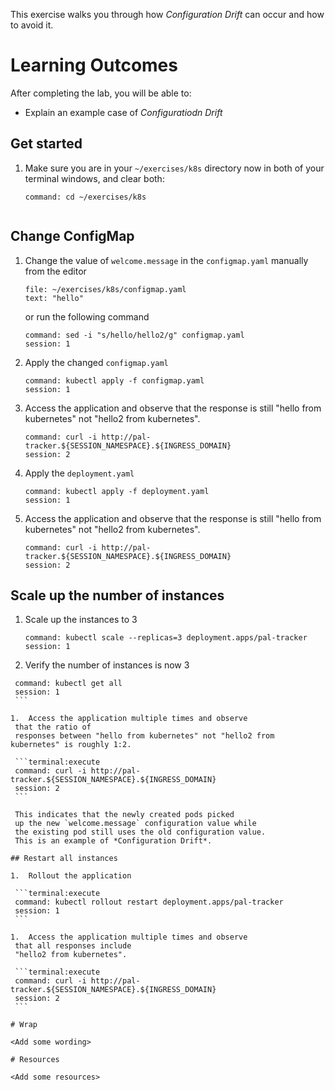 
This exercise walks you through how *Configuration Drift*
can occur and how to avoid it.

# Learning Outcomes

After completing the lab, you will be able to:

-   Explain an example case of *Configuratiodn Drift*

## Get started

1.  Make sure you are in your `~/exercises/k8s` directory now in
    both of your terminal windows,
    and clear both:

    ```terminal:execute-all
    command: cd ~/exercises/k8s
    ```

    ```terminal:clear-all
    ```

## Change ConfigMap

1.  Change the value of `welcome.message` in the `configmap.yaml` 
    manually from the editor

    ```editor:select-matching-text
    file: ~/exercises/k8s/configmap.yaml
    text: "hello"
    ```
   
    or run the following command

    ```terminal:execute
    command: sed -i "s/hello/hello2/g" configmap.yaml
    session: 1
    ```

1.  Apply the changed `configmap.yaml`

    ```terminal:execute
    command: kubectl apply -f configmap.yaml
    session: 1
    ```

1.  Access the application and observe that the response is 
    still "hello from kubernetes" not "hello2 from kubernetes".

    ```terminal:execute
    command: curl -i http://pal-tracker.${SESSION_NAMESPACE}.${INGRESS_DOMAIN}
    session: 2
    ```

1.  Apply the `deployment.yaml`

    ```terminal:execute
    command: kubectl apply -f deployment.yaml
    session: 1
    ```

1.  Access the application and observe that the response is 
    still "hello from kubernetes" not "hello2 from kubernetes".

    ```terminal:execute
    command: curl -i http://pal-tracker.${SESSION_NAMESPACE}.${INGRESS_DOMAIN}
    session: 2
    ```

## Scale up the number of instances

1.  Scale up the instances to 3

    ```terminal:execute
    command: kubectl scale --replicas=3 deployment.apps/pal-tracker
    session: 1
    ```

1.  Verify the number of instances is now 3

   ```terminal:execute
    command: kubectl get all
    session: 1
    ```

1.  Access the application multiple times and observe 
    that the ratio of
    responses between "hello from kubernetes" not "hello2 from kubernetes" is roughly 1:2.

    ```terminal:execute
    command: curl -i http://pal-tracker.${SESSION_NAMESPACE}.${INGRESS_DOMAIN}
    session: 2
    ```

    This indicates that the newly created pods picked
    up the new `welcome.message` configuration value while
    the existing pod still uses the old configuration value.
    This is an example of *Configuration Drift*.

## Restart all instances
    
1.  Rollout the application

    ```terminal:execute
    command: kubectl rollout restart deployment.apps/pal-tracker
    session: 1
    ```

1.  Access the application multiple times and observe 
    that all responses include
    "hello2 from kubernetes".

    ```terminal:execute
    command: curl -i http://pal-tracker.${SESSION_NAMESPACE}.${INGRESS_DOMAIN}
    session: 2
    ```

# Wrap

<Add some wording>

# Resources

<Add some resources>